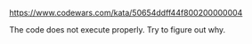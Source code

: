 https://www.codewars.com/kata/50654ddff44f800200000004

The code does not execute properly. Try to figure out why.

